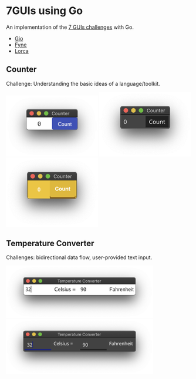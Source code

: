 # 7GUIs using Go

An implementation of the [7 GUIs challenges](https://eugenkiss.github.io/7guis/) with Go.

- [Gio](https://gioui.org/)
- [Fyne](https://fyne.io)
- [Lorca](https://github.com/zserge/lorca)

## Counter

Challenge: Understanding the basic ideas of a language/toolkit.

<span>
  <img src="gio/image/counter.png" width="250" alt="gio" />
  <img src="fyne/image/counter.png" width="250" alt="fyne" />
  <img src="lorca/image/counter.png" width="250" alt="lorca" />
</span>

## Temperature Converter

Challenges: bidirectional data flow, user-provided text input.

<span>
  <img src="gio/image/temperature-converter.png" width="400" alt="gio" />
  <img src="fyne/image/temperature-converter.png" width="400" alt="fyne" />
</span>

